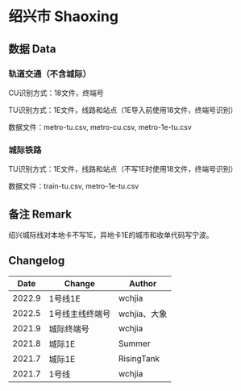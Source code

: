# 绍兴市 Shaoxing

## 数据 Data

### 轨道交通（不含城际）

CU识别方式：18文件，终端号

TU识别方式：1E文件，线路和站点（1E导入前使用18文件，终端号识别）

数据文件：metro-tu.csv, metro-cu.csv, metro-1e-tu.csv

### 城际铁路

TU识别方式：1E文件，线路和站点（不写1E时使用18文件，终端号识别）

数据文件：train-tu.csv, metro-1e-tu.csv

## 备注 Remark

绍兴城际线对本地卡不写1E，异地卡1E的城市和收单代码写宁波。

## Changelog

Date | Change | Author
-----|--------|-------
2022.9 | 1号线1E | wchjia
2022.5 | 1号线主线终端号 | wchjia、大象
2021.9 | 城际终端号 | wchjia
2021.8 | 城际1E | Summer
2021.7 | 城际1E | RisingTank
2021.7 | 1号线 | wchjia

